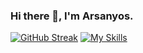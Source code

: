 ### Hi there 👋, I'm Arsanyos.

<!--
**Arsanyos/Arsanyos** is a ✨ _special_ ✨ repository because its `README.md` (this file) appears on your GitHub profile.

Here are some ideas to get you started:

- 🔭 I’m currently working on ...
- 🌱 I’m currently learning ...
- 👯 I’m looking to collaborate on ...
- 🤔 I’m looking for help with ...
- 💬 Ask me about ...
- 📫 How to reach me: ...
- 😄 Pronouns: ...
- ⚡ Fun fact: ...
-->
[![GitHub Streak](https://github-readme-streak-stats.herokuapp.com/?user=Arsanyos&theme=tokyonight)](https://github.com/DenverCoder1/github-readme-streak-stats)
[![My Skills](https://skillicons.dev/icons?i=js,html,css,js,ts,react,nextjs,tailwind,materialui,redux,stackoverflow,git,figma,wasm)](https://skillicons.dev)
